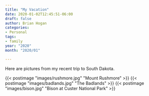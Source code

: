 ```yaml
---
title: "My Vacation"
date: 2020-01-02T12:45:51-06:00
draft: false
author: Brian Hogan
categories:
- Personal
tags:
- family
year: "2020"
month: "2020/01"

---
```

Here are pictures from my recent trip to South Dakota.

<!--more-->

{{< postimage "images/rushmore.jpg" "Mount Rushmore" >}}
{{< postimage "images/badlands.jpg" "The Badlands" >}}
{{< postimage "images/bison.jpg" "Bison at Custer National Park" >}}
